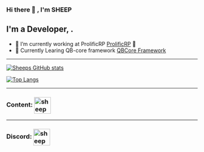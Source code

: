 ### Hi there 👋 , I'm SHEEP 

## I'm a Developer, .

- 🌱 I’m currently working at ProlificRP [ProlificRP] 🤣
- 👯 Currently Learing QB-core framework [QBCore Framework][QBCore]

---

[![Sheeps GitHub stats](https://github-readme-stats.vercel.app/api?username=sheep3917&theme=radical)](https://github.com/sheep3917)

[![Top Langs](https://github-readme-stats.vercel.app/api/top-langs/?username=sheep3917&layout=compact&theme=radical)](https://github.com/sheep3917)

---

### Content: [<img align="center" alt="sheep3917 | YouTube" width="44px" src="https://cdn.jsdelivr.net/npm/simple-icons@v3/icons/twitch.svg" />][Twitch]

---

### Discord: [<img align="center" alt="sheep3917 | Twitter" width="44px" src="https://cdn.jsdelivr.net/npm/simple-icons@v3/icons/discord.svg" />][discord]


[website]: https://discord.gg/Uf3pycqG/
[QBCore]: https://discord.gg/qbcore
[discord]: https://discord.gg/Uf3pycqG
[Twitch]: https://www.twitch.tv/sheep3917
[ProlificRP]: https://discord.gg/prolific
